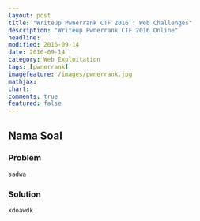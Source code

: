 ```yaml
---
layout: post
title: "Writeup Pwnerrank CTF 2016 : Web Challenges"
description: "Writeup Pwnerrank CTF 2016 Online"
headline: 
modified: 2016-09-14
date: 2016-09-14
category: Web Exploitation
tags: [pwnerrank]
imagefeature: /images/pwnerrank.jpg
mathjax: 
chart: 
comments: true
featured: false
---
```


## Nama Soal

### Problem
    sadwa
    
### Solution
    kdoawdk
